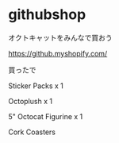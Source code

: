# githubshop
オクトキャットをみんなで買おう

https://github.myshopify.com/

買ったで

Sticker Packs x 1

Octoplush x 1

5" Octocat Figurine x 1

Cork Coasters
